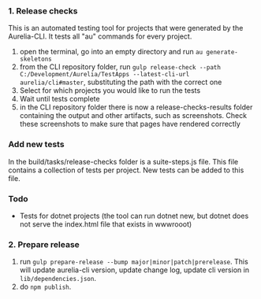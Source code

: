 ### 1. Release checks
This is an automated testing tool for projects that were generated by the Aurelia-CLI. It tests all "au" commands for every project.

1. open the terminal, go into an empty directory and run `au generate-skeletons`
2. from the CLI repository folder, run `gulp release-check --path C:/Development/Aurelia/TestApps --latest-cli-url aurelia/cli#master`, substituting the path with the correct one
3. Select for which projects you would like to run the tests
4. Wait until tests complete
5. in the CLI repository folder there is now a release-checks-results folder containing the output and other artifacts, such as screenshots. Check these screenshots to make sure that pages have rendered correctly

### Add new tests
In the build/tasks/release-checks folder is a suite-steps.js file. This file contains a collection of tests per project. New tests can be added to this file.

### Todo
- Tests for dotnet projects (the tool can run dotnet new, but dotnet does not serve the index.html file that exists in wwwrooot)

### 2. Prepare release

1. run `gulp prepare-release --bump major|minor|patch|prerelease`. This will update aurelia-cli version, update change log, update cli version in `lib/dependencies.json`.
2. do `npm publish`.

